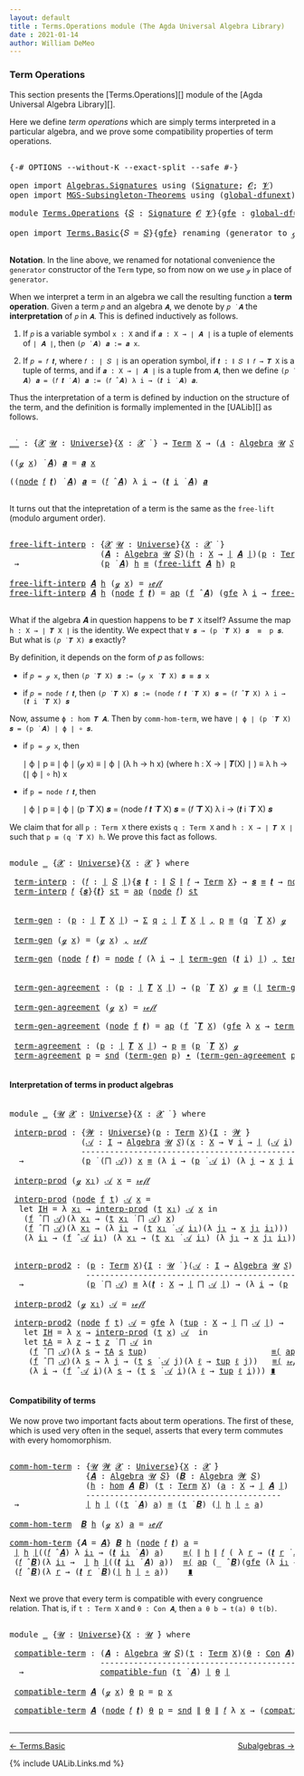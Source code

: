 ```yaml
---
layout: default
title : Terms.Operations module (The Agda Universal Algebra Library)
date : 2021-01-14
author: William DeMeo
---
```


### <a id="term-operations">Term Operations</a>

This section presents the [Terms.Operations][] module of the [Agda Universal Algebra Library][].

Here we define *term operations* which are simply terms interpreted in a particular algebra, and we prove some compatibility properties of term operations.

<pre class="Agda">

<a id="453" class="Symbol">{-#</a> <a id="457" class="Keyword">OPTIONS</a> <a id="465" class="Pragma">--without-K</a> <a id="477" class="Pragma">--exact-split</a> <a id="491" class="Pragma">--safe</a> <a id="498" class="Symbol">#-}</a>

<a id="503" class="Keyword">open</a> <a id="508" class="Keyword">import</a> <a id="515" href="Algebras.Signatures.html" class="Module">Algebras.Signatures</a> <a id="535" class="Keyword">using</a> <a id="541" class="Symbol">(</a><a id="542" href="Algebras.Signatures.html#1299" class="Function">Signature</a><a id="551" class="Symbol">;</a> <a id="553" href="Prelude.Preliminaries.html#5703" class="Generalizable">𝓞</a><a id="554" class="Symbol">;</a> <a id="556" href="Universes.html#262" class="Generalizable">𝓥</a><a id="557" class="Symbol">)</a>
<a id="559" class="Keyword">open</a> <a id="564" class="Keyword">import</a> <a id="571" href="MGS-Subsingleton-Theorems.html" class="Module">MGS-Subsingleton-Theorems</a> <a id="597" class="Keyword">using</a> <a id="603" class="Symbol">(</a><a id="604" href="MGS-Subsingleton-Theorems.html#3468" class="Function">global-dfunext</a><a id="618" class="Symbol">)</a>

<a id="621" class="Keyword">module</a> <a id="628" href="Terms.Operations.html" class="Module">Terms.Operations</a> <a id="645" class="Symbol">{</a><a id="646" href="Terms.Operations.html#646" class="Bound">𝑆</a> <a id="648" class="Symbol">:</a> <a id="650" href="Algebras.Signatures.html#1299" class="Function">Signature</a> <a id="660" href="Prelude.Preliminaries.html#5703" class="Generalizable">𝓞</a> <a id="662" href="Universes.html#262" class="Generalizable">𝓥</a><a id="663" class="Symbol">}{</a><a id="665" href="Terms.Operations.html#665" class="Bound">gfe</a> <a id="669" class="Symbol">:</a> <a id="671" href="MGS-Subsingleton-Theorems.html#3468" class="Function">global-dfunext</a><a id="685" class="Symbol">}</a> <a id="687" class="Keyword">where</a>

<a id="694" class="Keyword">open</a> <a id="699" class="Keyword">import</a> <a id="706" href="Terms.Basic.html" class="Module">Terms.Basic</a><a id="717" class="Symbol">{</a><a id="718" class="Argument">𝑆</a> <a id="720" class="Symbol">=</a> <a id="722" href="Terms.Operations.html#646" class="Bound">𝑆</a><a id="723" class="Symbol">}{</a><a id="725" href="Terms.Operations.html#665" class="Bound">gfe</a><a id="728" class="Symbol">}</a> <a id="730" class="Keyword">renaming</a> <a id="739" class="Symbol">(</a>generator <a id="750" class="Symbol">to</a> ℊ<a id="754" class="Symbol">)</a> <a id="756" class="Keyword">public</a>

</pre>

**Notation**. In the line above, we renamed for notational convenience the `generator` constructor of the `Term` type, so from now on we use `ℊ` in place of `generator`.

When we interpret a term in an algebra we call the resulting function a **term operation**.  Given a term `𝑝` and an algebra `𝑨`, we denote by `𝑝 ̇ 𝑨` the **interpretation** of `𝑝` in `𝑨`.  This is defined inductively as follows.

1. If `𝑝` is a variable symbol `x : X` and if `𝒂 : X → ∣ 𝑨 ∣` is a tuple of elements of `∣ 𝑨 ∣`, then `(𝑝 ̇ 𝑨) 𝒂 := 𝒂 x`.

2. If `𝑝 = 𝑓 𝒕`, where `𝑓 : ∣ 𝑆 ∣` is an operation symbol, if `𝒕 : ∥ 𝑆 ∥ 𝑓 → 𝑻 X` is a tuple of terms, and if `𝒂 : X → ∣ 𝑨 ∣` is a tuple from `𝑨`, then we define `(𝑝 ̇ 𝑨) 𝒂 = (𝑓 𝒕 ̇ 𝑨) 𝒂 := (𝑓 ̂ 𝑨) λ i → (𝒕 i ̇ 𝑨) 𝒂`.

Thus the interpretation of a term is defined by induction on the structure of the term, and the definition is formally implemented in the [UALib][] as follows.

<pre class="Agda">

<a id="_̇_"></a><a id="1695" href="Terms.Operations.html#1695" class="Function Operator">_̇_</a> <a id="1699" class="Symbol">:</a> <a id="1701" class="Symbol">{</a><a id="1702" href="Terms.Operations.html#1702" class="Bound">𝓧</a> <a id="1704" href="Terms.Operations.html#1704" class="Bound">𝓤</a> <a id="1706" class="Symbol">:</a> <a id="1708" href="Agda.Primitive.html#423" class="Function">Universe</a><a id="1716" class="Symbol">}{</a><a id="1718" href="Terms.Operations.html#1718" class="Bound">X</a> <a id="1720" class="Symbol">:</a> <a id="1722" href="Terms.Operations.html#1702" class="Bound">𝓧</a> <a id="1724" href="Universes.html#403" class="Function Operator">̇</a> <a id="1726" class="Symbol">}</a> <a id="1728" class="Symbol">→</a> <a id="1730" href="Terms.Basic.html#2322" class="Datatype">Term</a> <a id="1735" href="Terms.Operations.html#1718" class="Bound">X</a> <a id="1737" class="Symbol">→</a> <a id="1739" class="Symbol">(</a><a id="1740" href="Terms.Operations.html#1740" class="Bound">𝑨</a> <a id="1742" class="Symbol">:</a> <a id="1744" href="Algebras.Algebras.html#694" class="Function">Algebra</a> <a id="1752" href="Terms.Operations.html#1704" class="Bound">𝓤</a> <a id="1754" href="Terms.Operations.html#646" class="Bound">𝑆</a><a id="1755" class="Symbol">)</a> <a id="1757" class="Symbol">→</a> <a id="1759" class="Symbol">(</a><a id="1760" href="Terms.Operations.html#1718" class="Bound">X</a> <a id="1762" class="Symbol">→</a> <a id="1764" href="Prelude.Preliminaries.html#13744" class="Function Operator">∣</a> <a id="1766" href="Terms.Operations.html#1740" class="Bound">𝑨</a> <a id="1768" href="Prelude.Preliminaries.html#13744" class="Function Operator">∣</a><a id="1769" class="Symbol">)</a> <a id="1771" class="Symbol">→</a> <a id="1773" href="Prelude.Preliminaries.html#13744" class="Function Operator">∣</a> <a id="1775" href="Terms.Operations.html#1740" class="Bound">𝑨</a> <a id="1777" href="Prelude.Preliminaries.html#13744" class="Function Operator">∣</a>

<a id="1780" class="Symbol">((</a><a id="1782" href="Terms.Operations.html#753" class="InductiveConstructor">ℊ</a> <a id="1784" href="Terms.Operations.html#1784" class="Bound">x</a><a id="1785" class="Symbol">)</a> <a id="1787" href="Terms.Operations.html#1695" class="Function Operator">̇</a> <a id="1789" href="Terms.Operations.html#1789" class="Bound">𝑨</a><a id="1790" class="Symbol">)</a> <a id="1792" href="Terms.Operations.html#1792" class="Bound">𝒂</a> <a id="1794" class="Symbol">=</a> <a id="1796" href="Terms.Operations.html#1792" class="Bound">𝒂</a> <a id="1798" href="Terms.Operations.html#1784" class="Bound">x</a>

<a id="1801" class="Symbol">((</a><a id="1803" href="Terms.Basic.html#2395" class="InductiveConstructor">node</a> <a id="1808" href="Terms.Operations.html#1808" class="Bound">𝑓</a> <a id="1810" href="Terms.Operations.html#1810" class="Bound">𝒕</a><a id="1811" class="Symbol">)</a> <a id="1813" href="Terms.Operations.html#1695" class="Function Operator">̇</a> <a id="1815" href="Terms.Operations.html#1815" class="Bound">𝑨</a><a id="1816" class="Symbol">)</a> <a id="1818" href="Terms.Operations.html#1818" class="Bound">𝒂</a> <a id="1820" class="Symbol">=</a> <a id="1822" class="Symbol">(</a><a id="1823" href="Terms.Operations.html#1808" class="Bound">𝑓</a> <a id="1825" href="Algebras.Algebras.html#2844" class="Function Operator">̂</a> <a id="1827" href="Terms.Operations.html#1815" class="Bound">𝑨</a><a id="1828" class="Symbol">)</a> <a id="1830" class="Symbol">λ</a> <a id="1832" href="Terms.Operations.html#1832" class="Bound">i</a> <a id="1834" class="Symbol">→</a> <a id="1836" class="Symbol">(</a><a id="1837" href="Terms.Operations.html#1810" class="Bound">𝒕</a> <a id="1839" href="Terms.Operations.html#1832" class="Bound">i</a> <a id="1841" href="Terms.Operations.html#1695" class="Function Operator">̇</a> <a id="1843" href="Terms.Operations.html#1815" class="Bound">𝑨</a><a id="1844" class="Symbol">)</a> <a id="1846" href="Terms.Operations.html#1818" class="Bound">𝒂</a>

</pre>

It turns out that the intepretation of a term is the same as the `free-lift` (modulo argument order).

<pre class="Agda">

<a id="free-lift-interp"></a><a id="1978" href="Terms.Operations.html#1978" class="Function">free-lift-interp</a> <a id="1995" class="Symbol">:</a> <a id="1997" class="Symbol">{</a><a id="1998" href="Terms.Operations.html#1998" class="Bound">𝓧</a> <a id="2000" href="Terms.Operations.html#2000" class="Bound">𝓤</a> <a id="2002" class="Symbol">:</a> <a id="2004" href="Agda.Primitive.html#423" class="Function">Universe</a><a id="2012" class="Symbol">}{</a><a id="2014" href="Terms.Operations.html#2014" class="Bound">X</a> <a id="2016" class="Symbol">:</a> <a id="2018" href="Terms.Operations.html#1998" class="Bound">𝓧</a> <a id="2020" href="Universes.html#403" class="Function Operator">̇</a> <a id="2022" class="Symbol">}</a>
                   <a id="2043" class="Symbol">(</a><a id="2044" href="Terms.Operations.html#2044" class="Bound">𝑨</a> <a id="2046" class="Symbol">:</a> <a id="2048" href="Algebras.Algebras.html#694" class="Function">Algebra</a> <a id="2056" href="Terms.Operations.html#2000" class="Bound">𝓤</a> <a id="2058" href="Terms.Operations.html#646" class="Bound">𝑆</a><a id="2059" class="Symbol">)(</a><a id="2061" href="Terms.Operations.html#2061" class="Bound">h</a> <a id="2063" class="Symbol">:</a> <a id="2065" href="Terms.Operations.html#2014" class="Bound">X</a> <a id="2067" class="Symbol">→</a> <a id="2069" href="Prelude.Preliminaries.html#13744" class="Function Operator">∣</a> <a id="2071" href="Terms.Operations.html#2044" class="Bound">𝑨</a> <a id="2073" href="Prelude.Preliminaries.html#13744" class="Function Operator">∣</a><a id="2074" class="Symbol">)(</a><a id="2076" href="Terms.Operations.html#2076" class="Bound">p</a> <a id="2078" class="Symbol">:</a> <a id="2080" href="Terms.Basic.html#2322" class="Datatype">Term</a> <a id="2085" href="Terms.Operations.html#2014" class="Bound">X</a><a id="2086" class="Symbol">)</a>
 <a id="2089" class="Symbol">→</a>                 <a id="2107" class="Symbol">(</a><a id="2108" href="Terms.Operations.html#2076" class="Bound">p</a> <a id="2110" href="Terms.Operations.html#1695" class="Function Operator">̇</a> <a id="2112" href="Terms.Operations.html#2044" class="Bound">𝑨</a><a id="2113" class="Symbol">)</a> <a id="2115" href="Terms.Operations.html#2061" class="Bound">h</a> <a id="2117" href="Prelude.Inverses.html#620" class="Datatype Operator">≡</a> <a id="2119" class="Symbol">(</a><a id="2120" href="Terms.Basic.html#4221" class="Function">free-lift</a> <a id="2130" href="Terms.Operations.html#2044" class="Bound">𝑨</a> <a id="2132" href="Terms.Operations.html#2061" class="Bound">h</a><a id="2133" class="Symbol">)</a> <a id="2135" href="Terms.Operations.html#2076" class="Bound">p</a>

<a id="2138" href="Terms.Operations.html#1978" class="Function">free-lift-interp</a> <a id="2155" href="Terms.Operations.html#2155" class="Bound">𝑨</a> <a id="2157" href="Terms.Operations.html#2157" class="Bound">h</a> <a id="2159" class="Symbol">(</a><a id="2160" href="Terms.Operations.html#753" class="InductiveConstructor">ℊ</a> <a id="2162" href="Terms.Operations.html#2162" class="Bound">x</a><a id="2163" class="Symbol">)</a> <a id="2165" class="Symbol">=</a> <a id="2167" href="Prelude.Inverses.html#634" class="InductiveConstructor">𝓇ℯ𝒻𝓁</a>
<a id="2172" href="Terms.Operations.html#1978" class="Function">free-lift-interp</a> <a id="2189" href="Terms.Operations.html#2189" class="Bound">𝑨</a> <a id="2191" href="Terms.Operations.html#2191" class="Bound">h</a> <a id="2193" class="Symbol">(</a><a id="2194" href="Terms.Basic.html#2395" class="InductiveConstructor">node</a> <a id="2199" href="Terms.Operations.html#2199" class="Bound">f</a> <a id="2201" href="Terms.Operations.html#2201" class="Bound">𝒕</a><a id="2202" class="Symbol">)</a> <a id="2204" class="Symbol">=</a> <a id="2206" href="MGS-MLTT.html#6613" class="Function">ap</a> <a id="2209" class="Symbol">(</a><a id="2210" href="Terms.Operations.html#2199" class="Bound">f</a> <a id="2212" href="Algebras.Algebras.html#2844" class="Function Operator">̂</a> <a id="2214" href="Terms.Operations.html#2189" class="Bound">𝑨</a><a id="2215" class="Symbol">)</a> <a id="2217" class="Symbol">(</a><a id="2218" href="Terms.Operations.html#665" class="Bound">gfe</a> <a id="2222" class="Symbol">λ</a> <a id="2224" href="Terms.Operations.html#2224" class="Bound">i</a> <a id="2226" class="Symbol">→</a> <a id="2228" href="Terms.Operations.html#1978" class="Function">free-lift-interp</a> <a id="2245" href="Terms.Operations.html#2189" class="Bound">𝑨</a> <a id="2247" href="Terms.Operations.html#2191" class="Bound">h</a> <a id="2249" class="Symbol">(</a><a id="2250" href="Terms.Operations.html#2201" class="Bound">𝒕</a> <a id="2252" href="Terms.Operations.html#2224" class="Bound">i</a><a id="2253" class="Symbol">))</a>

</pre>

What if the algebra 𝑨 in question happens to be `𝑻 X` itself?   Assume the map `h : X → ∣ 𝑻 X ∣` is the identity. We expect that `∀ 𝒔 → (p ̇ 𝑻 X) 𝒔  ≡  p 𝒔`. But what is `(𝑝 ̇ 𝑻 X) 𝒔` exactly?

By definition, it depends on the form of 𝑝 as follows:

* if `𝑝 = ℊ x`, then `(𝑝 ̇ 𝑻 X) 𝒔 := (ℊ x ̇ 𝑻 X) 𝒔 ≡ 𝒔 x`

* if `𝑝 = node 𝑓 𝒕`, then `(𝑝 ̇ 𝑻 X) 𝒔 := (node 𝑓 𝒕 ̇ 𝑻 X) 𝒔 = (𝑓 ̂ 𝑻 X) λ i → (𝒕 i ̇ 𝑻 X) 𝒔`

Now, assume `ϕ : hom 𝑻 𝑨`. Then by `comm-hom-term`, we have `∣ ϕ ∣ (p ̇ 𝑻 X) 𝒔 = (p ̇ 𝑨) ∣ ϕ ∣ ∘ 𝒔`.

* if `p = ℊ x`, then

   ∣ ϕ ∣ p ≡ ∣ ϕ ∣ (ℊ x)
          ≡ ∣ ϕ ∣ (λ h → h x)  (where h : X → ∣ 𝑻(X) ∣ )
          ≡ λ h → (∣ ϕ ∣ ∘ h) x

* if `p = node 𝑓 𝒕`, then

   ∣ ϕ ∣ p ≡ ∣ ϕ ∣ (p ̇ 𝑻 X) 𝒔 = (node 𝑓 𝒕 ̇ 𝑻 X) 𝒔 = (𝑓 ̂ 𝑻 X) λ i → (𝒕 i ̇ 𝑻 X) 𝒔

We claim that for all `p : Term X` there exists `q : Term X` and `h : X → ∣ 𝑻 X ∣` such that `p ≡ (q ̇ 𝑻 X) h`. We prove this fact as follows.

<pre class="Agda">

<a id="3182" class="Keyword">module</a> <a id="3189" href="Terms.Operations.html#3189" class="Module">_</a> <a id="3191" class="Symbol">{</a><a id="3192" href="Terms.Operations.html#3192" class="Bound">𝓧</a> <a id="3194" class="Symbol">:</a> <a id="3196" href="Agda.Primitive.html#423" class="Function">Universe</a><a id="3204" class="Symbol">}{</a><a id="3206" href="Terms.Operations.html#3206" class="Bound">X</a> <a id="3208" class="Symbol">:</a> <a id="3210" href="Terms.Operations.html#3192" class="Bound">𝓧</a> <a id="3212" href="Universes.html#403" class="Function Operator">̇</a><a id="3213" class="Symbol">}</a> <a id="3215" class="Keyword">where</a>

 <a id="3223" href="Terms.Operations.html#3223" class="Function">term-interp</a> <a id="3235" class="Symbol">:</a> <a id="3237" class="Symbol">(</a><a id="3238" href="Terms.Operations.html#3238" class="Bound">𝑓</a> <a id="3240" class="Symbol">:</a> <a id="3242" href="Prelude.Preliminaries.html#13744" class="Function Operator">∣</a> <a id="3244" href="Terms.Operations.html#646" class="Bound">𝑆</a> <a id="3246" href="Prelude.Preliminaries.html#13744" class="Function Operator">∣</a><a id="3247" class="Symbol">){</a><a id="3249" href="Terms.Operations.html#3249" class="Bound">𝒔</a> <a id="3251" href="Terms.Operations.html#3251" class="Bound">𝒕</a> <a id="3253" class="Symbol">:</a> <a id="3255" href="Prelude.Preliminaries.html#13822" class="Function Operator">∥</a> <a id="3257" href="Terms.Operations.html#646" class="Bound">𝑆</a> <a id="3259" href="Prelude.Preliminaries.html#13822" class="Function Operator">∥</a> <a id="3261" href="Terms.Operations.html#3238" class="Bound">𝑓</a> <a id="3263" class="Symbol">→</a> <a id="3265" href="Terms.Basic.html#2322" class="Datatype">Term</a> <a id="3270" href="Terms.Operations.html#3206" class="Bound">X</a><a id="3271" class="Symbol">}</a> <a id="3273" class="Symbol">→</a> <a id="3275" href="Terms.Operations.html#3249" class="Bound">𝒔</a> <a id="3277" href="Prelude.Inverses.html#620" class="Datatype Operator">≡</a> <a id="3279" href="Terms.Operations.html#3251" class="Bound">𝒕</a> <a id="3281" class="Symbol">→</a> <a id="3283" href="Terms.Basic.html#2395" class="InductiveConstructor">node</a> <a id="3288" href="Terms.Operations.html#3238" class="Bound">𝑓</a> <a id="3290" href="Terms.Operations.html#3249" class="Bound">𝒔</a> <a id="3292" href="Prelude.Inverses.html#620" class="Datatype Operator">≡</a> <a id="3294" class="Symbol">(</a><a id="3295" href="Terms.Operations.html#3238" class="Bound">𝑓</a> <a id="3297" href="Algebras.Algebras.html#2844" class="Function Operator">̂</a> <a id="3299" href="Terms.Basic.html#3603" class="Function">𝑻</a> <a id="3301" href="Terms.Operations.html#3206" class="Bound">X</a><a id="3302" class="Symbol">)</a> <a id="3304" href="Terms.Operations.html#3251" class="Bound">𝒕</a>
 <a id="3307" href="Terms.Operations.html#3223" class="Function">term-interp</a> <a id="3319" href="Terms.Operations.html#3319" class="Bound">𝑓</a> <a id="3321" class="Symbol">{</a><a id="3322" href="Terms.Operations.html#3322" class="Bound">𝒔</a><a id="3323" class="Symbol">}{</a><a id="3325" href="Terms.Operations.html#3325" class="Bound">𝒕</a><a id="3326" class="Symbol">}</a> <a id="3328" href="Terms.Operations.html#3328" class="Bound">st</a> <a id="3331" class="Symbol">=</a> <a id="3333" href="MGS-MLTT.html#6613" class="Function">ap</a> <a id="3336" class="Symbol">(</a><a id="3337" href="Terms.Basic.html#2395" class="InductiveConstructor">node</a> <a id="3342" href="Terms.Operations.html#3319" class="Bound">𝑓</a><a id="3343" class="Symbol">)</a> <a id="3345" href="Terms.Operations.html#3328" class="Bound">st</a>


 <a id="3351" href="Terms.Operations.html#3351" class="Function">term-gen</a> <a id="3360" class="Symbol">:</a> <a id="3362" class="Symbol">(</a><a id="3363" href="Terms.Operations.html#3363" class="Bound">p</a> <a id="3365" class="Symbol">:</a> <a id="3367" href="Prelude.Preliminaries.html#13744" class="Function Operator">∣</a> <a id="3369" href="Terms.Basic.html#3603" class="Function">𝑻</a> <a id="3371" href="Terms.Operations.html#3206" class="Bound">X</a> <a id="3373" href="Prelude.Preliminaries.html#13744" class="Function Operator">∣</a><a id="3374" class="Symbol">)</a> <a id="3376" class="Symbol">→</a> <a id="3378" href="MGS-MLTT.html#3074" class="Function">Σ</a> <a id="3380" href="Terms.Operations.html#3380" class="Bound">q</a> <a id="3382" href="MGS-MLTT.html#3074" class="Function">꞉</a> <a id="3384" href="Prelude.Preliminaries.html#13744" class="Function Operator">∣</a> <a id="3386" href="Terms.Basic.html#3603" class="Function">𝑻</a> <a id="3388" href="Terms.Operations.html#3206" class="Bound">X</a> <a id="3390" href="Prelude.Preliminaries.html#13744" class="Function Operator">∣</a> <a id="3392" href="MGS-MLTT.html#3074" class="Function">,</a> <a id="3394" href="Terms.Operations.html#3363" class="Bound">p</a> <a id="3396" href="Prelude.Inverses.html#620" class="Datatype Operator">≡</a> <a id="3398" class="Symbol">(</a><a id="3399" href="Terms.Operations.html#3380" class="Bound">q</a> <a id="3401" href="Terms.Operations.html#1695" class="Function Operator">̇</a> <a id="3403" href="Terms.Basic.html#3603" class="Function">𝑻</a> <a id="3405" href="Terms.Operations.html#3206" class="Bound">X</a><a id="3406" class="Symbol">)</a> <a id="3408" href="Terms.Operations.html#753" class="InductiveConstructor">ℊ</a>

 <a id="3412" href="Terms.Operations.html#3351" class="Function">term-gen</a> <a id="3421" class="Symbol">(</a><a id="3422" href="Terms.Operations.html#753" class="InductiveConstructor">ℊ</a> <a id="3424" href="Terms.Operations.html#3424" class="Bound">x</a><a id="3425" class="Symbol">)</a> <a id="3427" class="Symbol">=</a> <a id="3429" class="Symbol">(</a><a id="3430" href="Terms.Operations.html#753" class="InductiveConstructor">ℊ</a> <a id="3432" href="Terms.Operations.html#3424" class="Bound">x</a><a id="3433" class="Symbol">)</a> <a id="3435" href="Prelude.Equality.html#463" class="InductiveConstructor Operator">,</a> <a id="3437" href="Prelude.Inverses.html#634" class="InductiveConstructor">𝓇ℯ𝒻𝓁</a>

 <a id="3444" href="Terms.Operations.html#3351" class="Function">term-gen</a> <a id="3453" class="Symbol">(</a><a id="3454" href="Terms.Basic.html#2395" class="InductiveConstructor">node</a> <a id="3459" href="Terms.Operations.html#3459" class="Bound">𝑓</a> <a id="3461" href="Terms.Operations.html#3461" class="Bound">𝒕</a><a id="3462" class="Symbol">)</a> <a id="3464" class="Symbol">=</a> <a id="3466" href="Terms.Basic.html#2395" class="InductiveConstructor">node</a> <a id="3471" href="Terms.Operations.html#3459" class="Bound">𝑓</a> <a id="3473" class="Symbol">(λ</a> <a id="3476" href="Terms.Operations.html#3476" class="Bound">i</a> <a id="3478" class="Symbol">→</a> <a id="3480" href="Prelude.Preliminaries.html#13744" class="Function Operator">∣</a> <a id="3482" href="Terms.Operations.html#3351" class="Function">term-gen</a> <a id="3491" class="Symbol">(</a><a id="3492" href="Terms.Operations.html#3461" class="Bound">𝒕</a> <a id="3494" href="Terms.Operations.html#3476" class="Bound">i</a><a id="3495" class="Symbol">)</a> <a id="3497" href="Prelude.Preliminaries.html#13744" class="Function Operator">∣</a><a id="3498" class="Symbol">)</a> <a id="3500" href="Prelude.Equality.html#463" class="InductiveConstructor Operator">,</a> <a id="3502" href="Terms.Operations.html#3223" class="Function">term-interp</a> <a id="3514" href="Terms.Operations.html#3459" class="Bound">𝑓</a> <a id="3516" class="Symbol">(</a><a id="3517" href="Terms.Operations.html#665" class="Bound">gfe</a> <a id="3521" class="Symbol">λ</a> <a id="3523" href="Terms.Operations.html#3523" class="Bound">i</a> <a id="3525" class="Symbol">→</a> <a id="3527" href="Prelude.Preliminaries.html#13822" class="Function Operator">∥</a> <a id="3529" href="Terms.Operations.html#3351" class="Function">term-gen</a> <a id="3538" class="Symbol">(</a><a id="3539" href="Terms.Operations.html#3461" class="Bound">𝒕</a> <a id="3541" href="Terms.Operations.html#3523" class="Bound">i</a><a id="3542" class="Symbol">)</a> <a id="3544" href="Prelude.Preliminaries.html#13822" class="Function Operator">∥</a><a id="3545" class="Symbol">)</a>


 <a id="3550" href="Terms.Operations.html#3550" class="Function">term-gen-agreement</a> <a id="3569" class="Symbol">:</a> <a id="3571" class="Symbol">(</a><a id="3572" href="Terms.Operations.html#3572" class="Bound">p</a> <a id="3574" class="Symbol">:</a> <a id="3576" href="Prelude.Preliminaries.html#13744" class="Function Operator">∣</a> <a id="3578" href="Terms.Basic.html#3603" class="Function">𝑻</a> <a id="3580" href="Terms.Operations.html#3206" class="Bound">X</a> <a id="3582" href="Prelude.Preliminaries.html#13744" class="Function Operator">∣</a><a id="3583" class="Symbol">)</a> <a id="3585" class="Symbol">→</a> <a id="3587" class="Symbol">(</a><a id="3588" href="Terms.Operations.html#3572" class="Bound">p</a> <a id="3590" href="Terms.Operations.html#1695" class="Function Operator">̇</a> <a id="3592" href="Terms.Basic.html#3603" class="Function">𝑻</a> <a id="3594" href="Terms.Operations.html#3206" class="Bound">X</a><a id="3595" class="Symbol">)</a> <a id="3597" href="Terms.Operations.html#753" class="InductiveConstructor">ℊ</a> <a id="3599" href="Prelude.Inverses.html#620" class="Datatype Operator">≡</a> <a id="3601" class="Symbol">(</a><a id="3602" href="Prelude.Preliminaries.html#13744" class="Function Operator">∣</a> <a id="3604" href="Terms.Operations.html#3351" class="Function">term-gen</a> <a id="3613" href="Terms.Operations.html#3572" class="Bound">p</a> <a id="3615" href="Prelude.Preliminaries.html#13744" class="Function Operator">∣</a> <a id="3617" href="Terms.Operations.html#1695" class="Function Operator">̇</a> <a id="3619" href="Terms.Basic.html#3603" class="Function">𝑻</a> <a id="3621" href="Terms.Operations.html#3206" class="Bound">X</a><a id="3622" class="Symbol">)</a> <a id="3624" href="Terms.Operations.html#753" class="InductiveConstructor">ℊ</a>

 <a id="3628" href="Terms.Operations.html#3550" class="Function">term-gen-agreement</a> <a id="3647" class="Symbol">(</a><a id="3648" href="Terms.Operations.html#753" class="InductiveConstructor">ℊ</a> <a id="3650" href="Terms.Operations.html#3650" class="Bound">x</a><a id="3651" class="Symbol">)</a> <a id="3653" class="Symbol">=</a> <a id="3655" href="Prelude.Inverses.html#634" class="InductiveConstructor">𝓇ℯ𝒻𝓁</a>

 <a id="3662" href="Terms.Operations.html#3550" class="Function">term-gen-agreement</a> <a id="3681" class="Symbol">(</a><a id="3682" href="Terms.Basic.html#2395" class="InductiveConstructor">node</a> <a id="3687" href="Terms.Operations.html#3687" class="Bound">f</a> <a id="3689" href="Terms.Operations.html#3689" class="Bound">𝒕</a><a id="3690" class="Symbol">)</a> <a id="3692" class="Symbol">=</a> <a id="3694" href="MGS-MLTT.html#6613" class="Function">ap</a> <a id="3697" class="Symbol">(</a><a id="3698" href="Terms.Operations.html#3687" class="Bound">f</a> <a id="3700" href="Algebras.Algebras.html#2844" class="Function Operator">̂</a> <a id="3702" href="Terms.Basic.html#3603" class="Function">𝑻</a> <a id="3704" href="Terms.Operations.html#3206" class="Bound">X</a><a id="3705" class="Symbol">)</a> <a id="3707" class="Symbol">(</a><a id="3708" href="Terms.Operations.html#665" class="Bound">gfe</a> <a id="3712" class="Symbol">λ</a> <a id="3714" href="Terms.Operations.html#3714" class="Bound">x</a> <a id="3716" class="Symbol">→</a> <a id="3718" href="Terms.Operations.html#3550" class="Function">term-gen-agreement</a> <a id="3737" class="Symbol">(</a><a id="3738" href="Terms.Operations.html#3689" class="Bound">𝒕</a> <a id="3740" href="Terms.Operations.html#3714" class="Bound">x</a><a id="3741" class="Symbol">))</a>

 <a id="3746" href="Terms.Operations.html#3746" class="Function">term-agreement</a> <a id="3761" class="Symbol">:</a> <a id="3763" class="Symbol">(</a><a id="3764" href="Terms.Operations.html#3764" class="Bound">p</a> <a id="3766" class="Symbol">:</a> <a id="3768" href="Prelude.Preliminaries.html#13744" class="Function Operator">∣</a> <a id="3770" href="Terms.Basic.html#3603" class="Function">𝑻</a> <a id="3772" href="Terms.Operations.html#3206" class="Bound">X</a> <a id="3774" href="Prelude.Preliminaries.html#13744" class="Function Operator">∣</a><a id="3775" class="Symbol">)</a> <a id="3777" class="Symbol">→</a> <a id="3779" href="Terms.Operations.html#3764" class="Bound">p</a> <a id="3781" href="Prelude.Inverses.html#620" class="Datatype Operator">≡</a> <a id="3783" class="Symbol">(</a><a id="3784" href="Terms.Operations.html#3764" class="Bound">p</a> <a id="3786" href="Terms.Operations.html#1695" class="Function Operator">̇</a> <a id="3788" href="Terms.Basic.html#3603" class="Function">𝑻</a> <a id="3790" href="Terms.Operations.html#3206" class="Bound">X</a><a id="3791" class="Symbol">)</a> <a id="3793" href="Terms.Operations.html#753" class="InductiveConstructor">ℊ</a>
 <a id="3796" href="Terms.Operations.html#3746" class="Function">term-agreement</a> <a id="3811" href="Terms.Operations.html#3811" class="Bound">p</a> <a id="3813" class="Symbol">=</a> <a id="3815" href="Prelude.Preliminaries.html#13826" class="Function">snd</a> <a id="3819" class="Symbol">(</a><a id="3820" href="Terms.Operations.html#3351" class="Function">term-gen</a> <a id="3829" href="Terms.Operations.html#3811" class="Bound">p</a><a id="3830" class="Symbol">)</a> <a id="3832" href="MGS-MLTT.html#5910" class="Function Operator">∙</a> <a id="3834" class="Symbol">(</a><a id="3835" href="Terms.Operations.html#3550" class="Function">term-gen-agreement</a> <a id="3854" href="Terms.Operations.html#3811" class="Bound">p</a><a id="3855" class="Symbol">)</a><a id="3856" href="MGS-MLTT.html#6125" class="Function Operator">⁻¹</a>

</pre>



#### <a id="interpretation-of-terms-in-product-algebras">Interpretation of terms in product algebras</a>

<pre class="Agda">

<a id="3994" class="Keyword">module</a> <a id="4001" href="Terms.Operations.html#4001" class="Module">_</a> <a id="4003" class="Symbol">{</a><a id="4004" href="Terms.Operations.html#4004" class="Bound">𝓤</a> <a id="4006" href="Terms.Operations.html#4006" class="Bound">𝓧</a> <a id="4008" class="Symbol">:</a> <a id="4010" href="Agda.Primitive.html#423" class="Function">Universe</a><a id="4018" class="Symbol">}{</a><a id="4020" href="Terms.Operations.html#4020" class="Bound">X</a> <a id="4022" class="Symbol">:</a> <a id="4024" href="Terms.Operations.html#4006" class="Bound">𝓧</a> <a id="4026" href="Universes.html#403" class="Function Operator">̇</a> <a id="4028" class="Symbol">}</a> <a id="4030" class="Keyword">where</a>

 <a id="4038" href="Terms.Operations.html#4038" class="Function">interp-prod</a> <a id="4050" class="Symbol">:</a> <a id="4052" class="Symbol">{</a><a id="4053" href="Terms.Operations.html#4053" class="Bound">𝓦</a> <a id="4055" class="Symbol">:</a> <a id="4057" href="Agda.Primitive.html#423" class="Function">Universe</a><a id="4065" class="Symbol">}(</a><a id="4067" href="Terms.Operations.html#4067" class="Bound">p</a> <a id="4069" class="Symbol">:</a> <a id="4071" href="Terms.Basic.html#2322" class="Datatype">Term</a> <a id="4076" href="Terms.Operations.html#4020" class="Bound">X</a><a id="4077" class="Symbol">){</a><a id="4079" href="Terms.Operations.html#4079" class="Bound">I</a> <a id="4081" class="Symbol">:</a> <a id="4083" href="Terms.Operations.html#4053" class="Bound">𝓦</a> <a id="4085" href="Universes.html#403" class="Function Operator">̇</a><a id="4086" class="Symbol">}</a>
               <a id="4103" class="Symbol">(</a><a id="4104" href="Terms.Operations.html#4104" class="Bound">𝒜</a> <a id="4106" class="Symbol">:</a> <a id="4108" href="Terms.Operations.html#4079" class="Bound">I</a> <a id="4110" class="Symbol">→</a> <a id="4112" href="Algebras.Algebras.html#694" class="Function">Algebra</a> <a id="4120" href="Terms.Operations.html#4004" class="Bound">𝓤</a> <a id="4122" href="Terms.Operations.html#646" class="Bound">𝑆</a><a id="4123" class="Symbol">)(</a><a id="4125" href="Terms.Operations.html#4125" class="Bound">x</a> <a id="4127" class="Symbol">:</a> <a id="4129" href="Terms.Operations.html#4020" class="Bound">X</a> <a id="4131" class="Symbol">→</a> <a id="4133" class="Symbol">∀</a> <a id="4135" href="Terms.Operations.html#4135" class="Bound">i</a> <a id="4137" class="Symbol">→</a> <a id="4139" href="Prelude.Preliminaries.html#13744" class="Function Operator">∣</a> <a id="4141" class="Symbol">(</a><a id="4142" href="Terms.Operations.html#4104" class="Bound">𝒜</a> <a id="4144" href="Terms.Operations.html#4135" class="Bound">i</a><a id="4145" class="Symbol">)</a> <a id="4147" href="Prelude.Preliminaries.html#13744" class="Function Operator">∣</a><a id="4148" class="Symbol">)</a>
               <a id="4165" class="Comment">------------------------------------------------</a>
  <a id="4216" class="Symbol">→</a>            <a id="4229" class="Symbol">(</a><a id="4230" href="Terms.Operations.html#4067" class="Bound">p</a> <a id="4232" href="Terms.Operations.html#1695" class="Function Operator">̇</a> <a id="4234" class="Symbol">(</a><a id="4235" href="Algebras.Products.html#908" class="Function">⨅</a> <a id="4237" href="Terms.Operations.html#4104" class="Bound">𝒜</a><a id="4238" class="Symbol">))</a> <a id="4241" href="Terms.Operations.html#4125" class="Bound">x</a> <a id="4243" href="Prelude.Inverses.html#620" class="Datatype Operator">≡</a> <a id="4245" class="Symbol">(λ</a> <a id="4248" href="Terms.Operations.html#4248" class="Bound">i</a> <a id="4250" class="Symbol">→</a> <a id="4252" class="Symbol">(</a><a id="4253" href="Terms.Operations.html#4067" class="Bound">p</a> <a id="4255" href="Terms.Operations.html#1695" class="Function Operator">̇</a> <a id="4257" href="Terms.Operations.html#4104" class="Bound">𝒜</a> <a id="4259" href="Terms.Operations.html#4248" class="Bound">i</a><a id="4260" class="Symbol">)</a> <a id="4262" class="Symbol">(λ</a> <a id="4265" href="Terms.Operations.html#4265" class="Bound">j</a> <a id="4267" class="Symbol">→</a> <a id="4269" href="Terms.Operations.html#4125" class="Bound">x</a> <a id="4271" href="Terms.Operations.html#4265" class="Bound">j</a> <a id="4273" href="Terms.Operations.html#4248" class="Bound">i</a><a id="4274" class="Symbol">))</a>

 <a id="4279" href="Terms.Operations.html#4038" class="Function">interp-prod</a> <a id="4291" class="Symbol">(</a><a id="4292" href="Terms.Operations.html#753" class="InductiveConstructor">ℊ</a> <a id="4294" href="Terms.Operations.html#4294" class="Bound">x₁</a><a id="4296" class="Symbol">)</a> <a id="4298" href="Terms.Operations.html#4298" class="Bound">𝒜</a> <a id="4300" href="Terms.Operations.html#4300" class="Bound">x</a> <a id="4302" class="Symbol">=</a> <a id="4304" href="Prelude.Inverses.html#634" class="InductiveConstructor">𝓇ℯ𝒻𝓁</a>

 <a id="4311" href="Terms.Operations.html#4038" class="Function">interp-prod</a> <a id="4323" class="Symbol">(</a><a id="4324" href="Terms.Basic.html#2395" class="InductiveConstructor">node</a> <a id="4329" href="Terms.Operations.html#4329" class="Bound">f</a> <a id="4331" href="Terms.Operations.html#4331" class="Bound">t</a><a id="4332" class="Symbol">)</a> <a id="4334" href="Terms.Operations.html#4334" class="Bound">𝒜</a> <a id="4336" href="Terms.Operations.html#4336" class="Bound">x</a> <a id="4338" class="Symbol">=</a>
  <a id="4342" class="Keyword">let</a> <a id="4346" href="Terms.Operations.html#4346" class="Bound">IH</a> <a id="4349" class="Symbol">=</a> <a id="4351" class="Symbol">λ</a> <a id="4353" href="Terms.Operations.html#4353" class="Bound">x₁</a> <a id="4356" class="Symbol">→</a> <a id="4358" href="Terms.Operations.html#4038" class="Function">interp-prod</a> <a id="4370" class="Symbol">(</a><a id="4371" href="Terms.Operations.html#4331" class="Bound">t</a> <a id="4373" href="Terms.Operations.html#4353" class="Bound">x₁</a><a id="4375" class="Symbol">)</a> <a id="4377" href="Terms.Operations.html#4334" class="Bound">𝒜</a> <a id="4379" href="Terms.Operations.html#4336" class="Bound">x</a> <a id="4381" class="Keyword">in</a>
   <a id="4387" class="Symbol">(</a><a id="4388" href="Terms.Operations.html#4329" class="Bound">f</a> <a id="4390" href="Algebras.Algebras.html#2844" class="Function Operator">̂</a> <a id="4392" href="Algebras.Products.html#908" class="Function">⨅</a> <a id="4394" href="Terms.Operations.html#4334" class="Bound">𝒜</a><a id="4395" class="Symbol">)(λ</a> <a id="4399" href="Terms.Operations.html#4399" class="Bound">x₁</a> <a id="4402" class="Symbol">→</a> <a id="4404" class="Symbol">(</a><a id="4405" href="Terms.Operations.html#4331" class="Bound">t</a> <a id="4407" href="Terms.Operations.html#4399" class="Bound">x₁</a> <a id="4410" href="Terms.Operations.html#1695" class="Function Operator">̇</a> <a id="4412" href="Algebras.Products.html#908" class="Function">⨅</a> <a id="4414" href="Terms.Operations.html#4334" class="Bound">𝒜</a><a id="4415" class="Symbol">)</a> <a id="4417" href="Terms.Operations.html#4336" class="Bound">x</a><a id="4418" class="Symbol">)</a>                             <a id="4448" href="MGS-MLTT.html#5997" class="Function Operator">≡⟨</a> <a id="4451" href="MGS-MLTT.html#6613" class="Function">ap</a> <a id="4454" class="Symbol">(</a><a id="4455" href="Terms.Operations.html#4329" class="Bound">f</a> <a id="4457" href="Algebras.Algebras.html#2844" class="Function Operator">̂</a> <a id="4459" href="Algebras.Products.html#908" class="Function">⨅</a> <a id="4461" href="Terms.Operations.html#4334" class="Bound">𝒜</a><a id="4462" class="Symbol">)(</a><a id="4464" href="Terms.Operations.html#665" class="Bound">gfe</a> <a id="4468" href="Terms.Operations.html#4346" class="Bound">IH</a><a id="4470" class="Symbol">)</a> <a id="4472" href="MGS-MLTT.html#5997" class="Function Operator">⟩</a>
   <a id="4477" class="Symbol">(</a><a id="4478" href="Terms.Operations.html#4329" class="Bound">f</a> <a id="4480" href="Algebras.Algebras.html#2844" class="Function Operator">̂</a> <a id="4482" href="Algebras.Products.html#908" class="Function">⨅</a> <a id="4484" href="Terms.Operations.html#4334" class="Bound">𝒜</a><a id="4485" class="Symbol">)(λ</a> <a id="4489" href="Terms.Operations.html#4489" class="Bound">x₁</a> <a id="4492" class="Symbol">→</a> <a id="4494" class="Symbol">(λ</a> <a id="4497" href="Terms.Operations.html#4497" class="Bound">i₁</a> <a id="4500" class="Symbol">→</a> <a id="4502" class="Symbol">(</a><a id="4503" href="Terms.Operations.html#4331" class="Bound">t</a> <a id="4505" href="Terms.Operations.html#4489" class="Bound">x₁</a> <a id="4508" href="Terms.Operations.html#1695" class="Function Operator">̇</a> <a id="4510" href="Terms.Operations.html#4334" class="Bound">𝒜</a> <a id="4512" href="Terms.Operations.html#4497" class="Bound">i₁</a><a id="4514" class="Symbol">)(λ</a> <a id="4518" href="Terms.Operations.html#4518" class="Bound">j₁</a> <a id="4521" class="Symbol">→</a> <a id="4523" href="Terms.Operations.html#4336" class="Bound">x</a> <a id="4525" href="Terms.Operations.html#4518" class="Bound">j₁</a> <a id="4528" href="Terms.Operations.html#4497" class="Bound">i₁</a><a id="4530" class="Symbol">)))</a>     <a id="4538" href="MGS-MLTT.html#5997" class="Function Operator">≡⟨</a> <a id="4541" href="Prelude.Inverses.html#634" class="InductiveConstructor">𝓇ℯ𝒻𝓁</a> <a id="4546" href="MGS-MLTT.html#5997" class="Function Operator">⟩</a>
   <a id="4551" class="Symbol">(λ</a> <a id="4554" href="Terms.Operations.html#4554" class="Bound">i₁</a> <a id="4557" class="Symbol">→</a> <a id="4559" class="Symbol">(</a><a id="4560" href="Terms.Operations.html#4329" class="Bound">f</a> <a id="4562" href="Algebras.Algebras.html#2844" class="Function Operator">̂</a> <a id="4564" href="Terms.Operations.html#4334" class="Bound">𝒜</a> <a id="4566" href="Terms.Operations.html#4554" class="Bound">i₁</a><a id="4568" class="Symbol">)</a> <a id="4570" class="Symbol">(λ</a> <a id="4573" href="Terms.Operations.html#4573" class="Bound">x₁</a> <a id="4576" class="Symbol">→</a> <a id="4578" class="Symbol">(</a><a id="4579" href="Terms.Operations.html#4331" class="Bound">t</a> <a id="4581" href="Terms.Operations.html#4573" class="Bound">x₁</a> <a id="4584" href="Terms.Operations.html#1695" class="Function Operator">̇</a> <a id="4586" href="Terms.Operations.html#4334" class="Bound">𝒜</a> <a id="4588" href="Terms.Operations.html#4554" class="Bound">i₁</a><a id="4590" class="Symbol">)</a> <a id="4592" class="Symbol">(λ</a> <a id="4595" href="Terms.Operations.html#4595" class="Bound">j₁</a> <a id="4598" class="Symbol">→</a> <a id="4600" href="Terms.Operations.html#4336" class="Bound">x</a> <a id="4602" href="Terms.Operations.html#4595" class="Bound">j₁</a> <a id="4605" href="Terms.Operations.html#4554" class="Bound">i₁</a><a id="4607" class="Symbol">)))</a>  <a id="4612" href="MGS-MLTT.html#6079" class="Function Operator">∎</a>


 <a id="4617" href="Terms.Operations.html#4617" class="Function">interp-prod2</a> <a id="4630" class="Symbol">:</a> <a id="4632" class="Symbol">(</a><a id="4633" href="Terms.Operations.html#4633" class="Bound">p</a> <a id="4635" class="Symbol">:</a> <a id="4637" href="Terms.Basic.html#2322" class="Datatype">Term</a> <a id="4642" href="Terms.Operations.html#4020" class="Bound">X</a><a id="4643" class="Symbol">){</a><a id="4645" href="Terms.Operations.html#4645" class="Bound">I</a> <a id="4647" class="Symbol">:</a> <a id="4649" href="Terms.Operations.html#4004" class="Bound">𝓤</a> <a id="4651" href="Universes.html#403" class="Function Operator">̇</a> <a id="4653" class="Symbol">}(</a><a id="4655" href="Terms.Operations.html#4655" class="Bound">𝒜</a> <a id="4657" class="Symbol">:</a> <a id="4659" href="Terms.Operations.html#4645" class="Bound">I</a> <a id="4661" class="Symbol">→</a> <a id="4663" href="Algebras.Algebras.html#694" class="Function">Algebra</a> <a id="4671" href="Terms.Operations.html#4004" class="Bound">𝓤</a> <a id="4673" href="Terms.Operations.html#646" class="Bound">𝑆</a><a id="4674" class="Symbol">)</a>
                <a id="4692" class="Comment">--------------------------------------------------------------</a>
  <a id="4757" class="Symbol">→</a>             <a id="4771" class="Symbol">(</a><a id="4772" href="Terms.Operations.html#4633" class="Bound">p</a> <a id="4774" href="Terms.Operations.html#1695" class="Function Operator">̇</a> <a id="4776" href="Algebras.Products.html#908" class="Function">⨅</a> <a id="4778" href="Terms.Operations.html#4655" class="Bound">𝒜</a><a id="4779" class="Symbol">)</a> <a id="4781" href="Prelude.Inverses.html#620" class="Datatype Operator">≡</a> <a id="4783" class="Symbol">λ(</a><a id="4785" href="Terms.Operations.html#4785" class="Bound">𝒕</a> <a id="4787" class="Symbol">:</a> <a id="4789" href="Terms.Operations.html#4020" class="Bound">X</a> <a id="4791" class="Symbol">→</a> <a id="4793" href="Prelude.Preliminaries.html#13744" class="Function Operator">∣</a> <a id="4795" href="Algebras.Products.html#908" class="Function">⨅</a> <a id="4797" href="Terms.Operations.html#4655" class="Bound">𝒜</a> <a id="4799" href="Prelude.Preliminaries.html#13744" class="Function Operator">∣</a><a id="4800" class="Symbol">)</a> <a id="4802" class="Symbol">→</a> <a id="4804" class="Symbol">(λ</a> <a id="4807" href="Terms.Operations.html#4807" class="Bound">i</a> <a id="4809" class="Symbol">→</a> <a id="4811" class="Symbol">(</a><a id="4812" href="Terms.Operations.html#4633" class="Bound">p</a> <a id="4814" href="Terms.Operations.html#1695" class="Function Operator">̇</a> <a id="4816" href="Terms.Operations.html#4655" class="Bound">𝒜</a> <a id="4818" href="Terms.Operations.html#4807" class="Bound">i</a><a id="4819" class="Symbol">)(λ</a> <a id="4823" href="Terms.Operations.html#4823" class="Bound">x</a> <a id="4825" class="Symbol">→</a> <a id="4827" href="Terms.Operations.html#4785" class="Bound">𝒕</a> <a id="4829" href="Terms.Operations.html#4823" class="Bound">x</a> <a id="4831" href="Terms.Operations.html#4807" class="Bound">i</a><a id="4832" class="Symbol">))</a>

 <a id="4837" href="Terms.Operations.html#4617" class="Function">interp-prod2</a> <a id="4850" class="Symbol">(</a><a id="4851" href="Terms.Operations.html#753" class="InductiveConstructor">ℊ</a> <a id="4853" href="Terms.Operations.html#4853" class="Bound">x₁</a><a id="4855" class="Symbol">)</a> <a id="4857" href="Terms.Operations.html#4857" class="Bound">𝒜</a> <a id="4859" class="Symbol">=</a> <a id="4861" href="Prelude.Inverses.html#634" class="InductiveConstructor">𝓇ℯ𝒻𝓁</a>

 <a id="4868" href="Terms.Operations.html#4617" class="Function">interp-prod2</a> <a id="4881" class="Symbol">(</a><a id="4882" href="Terms.Basic.html#2395" class="InductiveConstructor">node</a> <a id="4887" href="Terms.Operations.html#4887" class="Bound">f</a> <a id="4889" href="Terms.Operations.html#4889" class="Bound">t</a><a id="4890" class="Symbol">)</a> <a id="4892" href="Terms.Operations.html#4892" class="Bound">𝒜</a> <a id="4894" class="Symbol">=</a> <a id="4896" href="Terms.Operations.html#665" class="Bound">gfe</a> <a id="4900" class="Symbol">λ</a> <a id="4902" class="Symbol">(</a><a id="4903" href="Terms.Operations.html#4903" class="Bound">tup</a> <a id="4907" class="Symbol">:</a> <a id="4909" href="Terms.Operations.html#4020" class="Bound">X</a> <a id="4911" class="Symbol">→</a> <a id="4913" href="Prelude.Preliminaries.html#13744" class="Function Operator">∣</a> <a id="4915" href="Algebras.Products.html#908" class="Function">⨅</a> <a id="4917" href="Terms.Operations.html#4892" class="Bound">𝒜</a> <a id="4919" href="Prelude.Preliminaries.html#13744" class="Function Operator">∣</a><a id="4920" class="Symbol">)</a> <a id="4922" class="Symbol">→</a>
   <a id="4927" class="Keyword">let</a> <a id="4931" href="Terms.Operations.html#4931" class="Bound">IH</a> <a id="4934" class="Symbol">=</a> <a id="4936" class="Symbol">λ</a> <a id="4938" href="Terms.Operations.html#4938" class="Bound">x</a> <a id="4940" class="Symbol">→</a> <a id="4942" href="Terms.Operations.html#4038" class="Function">interp-prod</a> <a id="4954" class="Symbol">(</a><a id="4955" href="Terms.Operations.html#4889" class="Bound">t</a> <a id="4957" href="Terms.Operations.html#4938" class="Bound">x</a><a id="4958" class="Symbol">)</a> <a id="4960" href="Terms.Operations.html#4892" class="Bound">𝒜</a>  <a id="4963" class="Keyword">in</a>
   <a id="4969" class="Keyword">let</a> <a id="4973" href="Terms.Operations.html#4973" class="Bound">tA</a> <a id="4976" class="Symbol">=</a> <a id="4978" class="Symbol">λ</a> <a id="4980" href="Terms.Operations.html#4980" class="Bound">z</a> <a id="4982" class="Symbol">→</a> <a id="4984" href="Terms.Operations.html#4889" class="Bound">t</a> <a id="4986" href="Terms.Operations.html#4980" class="Bound">z</a> <a id="4988" href="Terms.Operations.html#1695" class="Function Operator">̇</a> <a id="4990" href="Algebras.Products.html#908" class="Function">⨅</a> <a id="4992" href="Terms.Operations.html#4892" class="Bound">𝒜</a> <a id="4994" class="Keyword">in</a>
    <a id="5001" class="Symbol">(</a><a id="5002" href="Terms.Operations.html#4887" class="Bound">f</a> <a id="5004" href="Algebras.Algebras.html#2844" class="Function Operator">̂</a> <a id="5006" href="Algebras.Products.html#908" class="Function">⨅</a> <a id="5008" href="Terms.Operations.html#4892" class="Bound">𝒜</a><a id="5009" class="Symbol">)(λ</a> <a id="5013" href="Terms.Operations.html#5013" class="Bound">s</a> <a id="5015" class="Symbol">→</a> <a id="5017" href="Terms.Operations.html#4973" class="Bound">tA</a> <a id="5020" href="Terms.Operations.html#5013" class="Bound">s</a> <a id="5022" href="Terms.Operations.html#4903" class="Bound">tup</a><a id="5025" class="Symbol">)</a>                          <a id="5052" href="MGS-MLTT.html#5997" class="Function Operator">≡⟨</a> <a id="5055" href="MGS-MLTT.html#6613" class="Function">ap</a> <a id="5058" class="Symbol">(</a><a id="5059" href="Terms.Operations.html#4887" class="Bound">f</a> <a id="5061" href="Algebras.Algebras.html#2844" class="Function Operator">̂</a> <a id="5063" href="Algebras.Products.html#908" class="Function">⨅</a> <a id="5065" href="Terms.Operations.html#4892" class="Bound">𝒜</a><a id="5066" class="Symbol">)(</a><a id="5068" href="Terms.Operations.html#665" class="Bound">gfe</a> <a id="5072" class="Symbol">λ</a> <a id="5074" href="Terms.Operations.html#5074" class="Bound">x</a> <a id="5076" class="Symbol">→</a> <a id="5078" href="Terms.Operations.html#4931" class="Bound">IH</a> <a id="5081" href="Terms.Operations.html#5074" class="Bound">x</a> <a id="5083" href="Terms.Operations.html#4903" class="Bound">tup</a><a id="5086" class="Symbol">)</a> <a id="5088" href="MGS-MLTT.html#5997" class="Function Operator">⟩</a>
    <a id="5094" class="Symbol">(</a><a id="5095" href="Terms.Operations.html#4887" class="Bound">f</a> <a id="5097" href="Algebras.Algebras.html#2844" class="Function Operator">̂</a> <a id="5099" href="Algebras.Products.html#908" class="Function">⨅</a> <a id="5101" href="Terms.Operations.html#4892" class="Bound">𝒜</a><a id="5102" class="Symbol">)(λ</a> <a id="5106" href="Terms.Operations.html#5106" class="Bound">s</a> <a id="5108" class="Symbol">→</a> <a id="5110" class="Symbol">λ</a> <a id="5112" href="Terms.Operations.html#5112" class="Bound">j</a> <a id="5114" class="Symbol">→</a> <a id="5116" class="Symbol">(</a><a id="5117" href="Terms.Operations.html#4889" class="Bound">t</a> <a id="5119" href="Terms.Operations.html#5106" class="Bound">s</a> <a id="5121" href="Terms.Operations.html#1695" class="Function Operator">̇</a> <a id="5123" href="Terms.Operations.html#4892" class="Bound">𝒜</a> <a id="5125" href="Terms.Operations.html#5112" class="Bound">j</a><a id="5126" class="Symbol">)(λ</a> <a id="5130" href="Terms.Operations.html#5130" class="Bound">ℓ</a> <a id="5132" class="Symbol">→</a> <a id="5134" href="Terms.Operations.html#4903" class="Bound">tup</a> <a id="5138" href="Terms.Operations.html#5130" class="Bound">ℓ</a> <a id="5140" href="Terms.Operations.html#5112" class="Bound">j</a><a id="5141" class="Symbol">))</a>   <a id="5146" href="MGS-MLTT.html#5997" class="Function Operator">≡⟨</a> <a id="5149" href="Prelude.Inverses.html#634" class="InductiveConstructor">𝓇ℯ𝒻𝓁</a> <a id="5154" href="MGS-MLTT.html#5997" class="Function Operator">⟩</a>
    <a id="5160" class="Symbol">(λ</a> <a id="5163" href="Terms.Operations.html#5163" class="Bound">i</a> <a id="5165" class="Symbol">→</a> <a id="5167" class="Symbol">(</a><a id="5168" href="Terms.Operations.html#4887" class="Bound">f</a> <a id="5170" href="Algebras.Algebras.html#2844" class="Function Operator">̂</a> <a id="5172" href="Terms.Operations.html#4892" class="Bound">𝒜</a> <a id="5174" href="Terms.Operations.html#5163" class="Bound">i</a><a id="5175" class="Symbol">)(λ</a> <a id="5179" href="Terms.Operations.html#5179" class="Bound">s</a> <a id="5181" class="Symbol">→</a> <a id="5183" class="Symbol">(</a><a id="5184" href="Terms.Operations.html#4889" class="Bound">t</a> <a id="5186" href="Terms.Operations.html#5179" class="Bound">s</a> <a id="5188" href="Terms.Operations.html#1695" class="Function Operator">̇</a> <a id="5190" href="Terms.Operations.html#4892" class="Bound">𝒜</a> <a id="5192" href="Terms.Operations.html#5163" class="Bound">i</a><a id="5193" class="Symbol">)(λ</a> <a id="5197" href="Terms.Operations.html#5197" class="Bound">ℓ</a> <a id="5199" class="Symbol">→</a> <a id="5201" href="Terms.Operations.html#4903" class="Bound">tup</a> <a id="5205" href="Terms.Operations.html#5197" class="Bound">ℓ</a> <a id="5207" href="Terms.Operations.html#5163" class="Bound">i</a><a id="5208" class="Symbol">)))</a> <a id="5212" href="MGS-MLTT.html#6079" class="Function Operator">∎</a>

</pre>




#### <a id="compatibility-of-terms">Compatibility of terms</a>

We now prove two important facts about term operations.  The first of these, which is used very often in the sequel, asserts that every term commutes with every homomorphism.

<pre class="Agda">

<a id="comm-hom-term"></a><a id="5484" href="Terms.Operations.html#5484" class="Function">comm-hom-term</a> <a id="5498" class="Symbol">:</a> <a id="5500" class="Symbol">{</a><a id="5501" href="Terms.Operations.html#5501" class="Bound">𝓤</a> <a id="5503" href="Terms.Operations.html#5503" class="Bound">𝓦</a> <a id="5505" href="Terms.Operations.html#5505" class="Bound">𝓧</a> <a id="5507" class="Symbol">:</a> <a id="5509" href="Agda.Primitive.html#423" class="Function">Universe</a><a id="5517" class="Symbol">}{</a><a id="5519" href="Terms.Operations.html#5519" class="Bound">X</a> <a id="5521" class="Symbol">:</a> <a id="5523" href="Terms.Operations.html#5505" class="Bound">𝓧</a> <a id="5525" href="Universes.html#403" class="Function Operator">̇</a><a id="5526" class="Symbol">}</a>
                <a id="5544" class="Symbol">{</a><a id="5545" href="Terms.Operations.html#5545" class="Bound">𝑨</a> <a id="5547" class="Symbol">:</a> <a id="5549" href="Algebras.Algebras.html#694" class="Function">Algebra</a> <a id="5557" href="Terms.Operations.html#5501" class="Bound">𝓤</a> <a id="5559" href="Terms.Operations.html#646" class="Bound">𝑆</a><a id="5560" class="Symbol">}</a> <a id="5562" class="Symbol">(</a><a id="5563" href="Terms.Operations.html#5563" class="Bound">𝑩</a> <a id="5565" class="Symbol">:</a> <a id="5567" href="Algebras.Algebras.html#694" class="Function">Algebra</a> <a id="5575" href="Terms.Operations.html#5503" class="Bound">𝓦</a> <a id="5577" href="Terms.Operations.html#646" class="Bound">𝑆</a><a id="5578" class="Symbol">)</a>
                <a id="5596" class="Symbol">(</a><a id="5597" href="Terms.Operations.html#5597" class="Bound">h</a> <a id="5599" class="Symbol">:</a> <a id="5601" href="Homomorphisms.Basic.html#2268" class="Function">hom</a> <a id="5605" href="Terms.Operations.html#5545" class="Bound">𝑨</a> <a id="5607" href="Terms.Operations.html#5563" class="Bound">𝑩</a><a id="5608" class="Symbol">)</a> <a id="5610" class="Symbol">(</a><a id="5611" href="Terms.Operations.html#5611" class="Bound">t</a> <a id="5613" class="Symbol">:</a> <a id="5615" href="Terms.Basic.html#2322" class="Datatype">Term</a> <a id="5620" href="Terms.Operations.html#5519" class="Bound">X</a><a id="5621" class="Symbol">)</a> <a id="5623" class="Symbol">(</a><a id="5624" href="Terms.Operations.html#5624" class="Bound">a</a> <a id="5626" class="Symbol">:</a> <a id="5628" href="Terms.Operations.html#5519" class="Bound">X</a> <a id="5630" class="Symbol">→</a> <a id="5632" href="Prelude.Preliminaries.html#13744" class="Function Operator">∣</a> <a id="5634" href="Terms.Operations.html#5545" class="Bound">𝑨</a> <a id="5636" href="Prelude.Preliminaries.html#13744" class="Function Operator">∣</a><a id="5637" class="Symbol">)</a>
                <a id="5655" class="Comment">-----------------------------------------</a>
 <a id="5698" class="Symbol">→</a>              <a id="5713" href="Prelude.Preliminaries.html#13744" class="Function Operator">∣</a> <a id="5715" href="Terms.Operations.html#5597" class="Bound">h</a> <a id="5717" href="Prelude.Preliminaries.html#13744" class="Function Operator">∣</a> <a id="5719" class="Symbol">((</a><a id="5721" href="Terms.Operations.html#5611" class="Bound">t</a> <a id="5723" href="Terms.Operations.html#1695" class="Function Operator">̇</a> <a id="5725" href="Terms.Operations.html#5545" class="Bound">𝑨</a><a id="5726" class="Symbol">)</a> <a id="5728" href="Terms.Operations.html#5624" class="Bound">a</a><a id="5729" class="Symbol">)</a> <a id="5731" href="Prelude.Inverses.html#620" class="Datatype Operator">≡</a> <a id="5733" class="Symbol">(</a><a id="5734" href="Terms.Operations.html#5611" class="Bound">t</a> <a id="5736" href="Terms.Operations.html#1695" class="Function Operator">̇</a> <a id="5738" href="Terms.Operations.html#5563" class="Bound">𝑩</a><a id="5739" class="Symbol">)</a> <a id="5741" class="Symbol">(</a><a id="5742" href="Prelude.Preliminaries.html#13744" class="Function Operator">∣</a> <a id="5744" href="Terms.Operations.html#5597" class="Bound">h</a> <a id="5746" href="Prelude.Preliminaries.html#13744" class="Function Operator">∣</a> <a id="5748" href="MGS-MLTT.html#3813" class="Function Operator">∘</a> <a id="5750" href="Terms.Operations.html#5624" class="Bound">a</a><a id="5751" class="Symbol">)</a>

<a id="5754" href="Terms.Operations.html#5484" class="Function">comm-hom-term</a>  <a id="5769" href="Terms.Operations.html#5769" class="Bound">𝑩</a> <a id="5771" href="Terms.Operations.html#5771" class="Bound">h</a> <a id="5773" class="Symbol">(</a><a id="5774" href="Terms.Operations.html#753" class="InductiveConstructor">ℊ</a> <a id="5776" href="Terms.Operations.html#5776" class="Bound">x</a><a id="5777" class="Symbol">)</a> <a id="5779" href="Terms.Operations.html#5779" class="Bound">a</a> <a id="5781" class="Symbol">=</a> <a id="5783" href="Prelude.Inverses.html#634" class="InductiveConstructor">𝓇ℯ𝒻𝓁</a>

<a id="5789" href="Terms.Operations.html#5484" class="Function">comm-hom-term</a> <a id="5803" class="Symbol">{</a><a id="5804" class="Argument">𝑨</a> <a id="5806" class="Symbol">=</a> <a id="5808" href="Terms.Operations.html#5808" class="Bound">𝑨</a><a id="5809" class="Symbol">}</a> <a id="5811" href="Terms.Operations.html#5811" class="Bound">𝑩</a> <a id="5813" href="Terms.Operations.html#5813" class="Bound">h</a> <a id="5815" class="Symbol">(</a><a id="5816" href="Terms.Basic.html#2395" class="InductiveConstructor">node</a> <a id="5821" href="Terms.Operations.html#5821" class="Bound">𝑓</a> <a id="5823" href="Terms.Operations.html#5823" class="Bound">𝒕</a><a id="5824" class="Symbol">)</a> <a id="5826" href="Terms.Operations.html#5826" class="Bound">a</a> <a id="5828" class="Symbol">=</a>
 <a id="5831" href="Prelude.Preliminaries.html#13744" class="Function Operator">∣</a> <a id="5833" href="Terms.Operations.html#5813" class="Bound">h</a> <a id="5835" href="Prelude.Preliminaries.html#13744" class="Function Operator">∣</a><a id="5836" class="Symbol">((</a><a id="5838" href="Terms.Operations.html#5821" class="Bound">𝑓</a> <a id="5840" href="Algebras.Algebras.html#2844" class="Function Operator">̂</a> <a id="5842" href="Terms.Operations.html#5808" class="Bound">𝑨</a><a id="5843" class="Symbol">)</a> <a id="5845" class="Symbol">λ</a> <a id="5847" href="Terms.Operations.html#5847" class="Bound">i₁</a> <a id="5850" class="Symbol">→</a> <a id="5852" class="Symbol">(</a><a id="5853" href="Terms.Operations.html#5823" class="Bound">𝒕</a> <a id="5855" href="Terms.Operations.html#5847" class="Bound">i₁</a> <a id="5858" href="Terms.Operations.html#1695" class="Function Operator">̇</a> <a id="5860" href="Terms.Operations.html#5808" class="Bound">𝑨</a><a id="5861" class="Symbol">)</a> <a id="5863" href="Terms.Operations.html#5826" class="Bound">a</a><a id="5864" class="Symbol">)</a>    <a id="5869" href="MGS-MLTT.html#5997" class="Function Operator">≡⟨</a> <a id="5872" href="Prelude.Preliminaries.html#13822" class="Function Operator">∥</a> <a id="5874" href="Terms.Operations.html#5813" class="Bound">h</a> <a id="5876" href="Prelude.Preliminaries.html#13822" class="Function Operator">∥</a> <a id="5878" href="Terms.Operations.html#5821" class="Bound">𝑓</a> <a id="5880" class="Symbol">(</a> <a id="5882" class="Symbol">λ</a> <a id="5884" href="Terms.Operations.html#5884" class="Bound">r</a> <a id="5886" class="Symbol">→</a> <a id="5888" class="Symbol">(</a><a id="5889" href="Terms.Operations.html#5823" class="Bound">𝒕</a> <a id="5891" href="Terms.Operations.html#5884" class="Bound">r</a> <a id="5893" href="Terms.Operations.html#1695" class="Function Operator">̇</a> <a id="5895" href="Terms.Operations.html#5808" class="Bound">𝑨</a><a id="5896" class="Symbol">)</a> <a id="5898" href="Terms.Operations.html#5826" class="Bound">a</a> <a id="5900" class="Symbol">)</a> <a id="5902" href="MGS-MLTT.html#5997" class="Function Operator">⟩</a>
 <a id="5905" class="Symbol">(</a><a id="5906" href="Terms.Operations.html#5821" class="Bound">𝑓</a> <a id="5908" href="Algebras.Algebras.html#2844" class="Function Operator">̂</a> <a id="5910" href="Terms.Operations.html#5811" class="Bound">𝑩</a><a id="5911" class="Symbol">)(λ</a> <a id="5915" href="Terms.Operations.html#5915" class="Bound">i₁</a> <a id="5918" class="Symbol">→</a>  <a id="5921" href="Prelude.Preliminaries.html#13744" class="Function Operator">∣</a> <a id="5923" href="Terms.Operations.html#5813" class="Bound">h</a> <a id="5925" href="Prelude.Preliminaries.html#13744" class="Function Operator">∣</a><a id="5926" class="Symbol">((</a><a id="5928" href="Terms.Operations.html#5823" class="Bound">𝒕</a> <a id="5930" href="Terms.Operations.html#5915" class="Bound">i₁</a> <a id="5933" href="Terms.Operations.html#1695" class="Function Operator">̇</a> <a id="5935" href="Terms.Operations.html#5808" class="Bound">𝑨</a><a id="5936" class="Symbol">)</a> <a id="5938" href="Terms.Operations.html#5826" class="Bound">a</a><a id="5939" class="Symbol">))</a>  <a id="5943" href="MGS-MLTT.html#5997" class="Function Operator">≡⟨</a> <a id="5946" href="MGS-MLTT.html#6613" class="Function">ap</a> <a id="5949" class="Symbol">(_</a> <a id="5952" href="Algebras.Algebras.html#2844" class="Function Operator">̂</a> <a id="5954" href="Terms.Operations.html#5811" class="Bound">𝑩</a><a id="5955" class="Symbol">)(</a><a id="5957" href="Terms.Operations.html#665" class="Bound">gfe</a> <a id="5961" class="Symbol">(λ</a> <a id="5964" href="Terms.Operations.html#5964" class="Bound">i₁</a> <a id="5967" class="Symbol">→</a> <a id="5969" href="Terms.Operations.html#5484" class="Function">comm-hom-term</a> <a id="5983" href="Terms.Operations.html#5811" class="Bound">𝑩</a> <a id="5985" href="Terms.Operations.html#5813" class="Bound">h</a> <a id="5987" class="Symbol">(</a><a id="5988" href="Terms.Operations.html#5823" class="Bound">𝒕</a> <a id="5990" href="Terms.Operations.html#5964" class="Bound">i₁</a><a id="5992" class="Symbol">)</a> <a id="5994" href="Terms.Operations.html#5826" class="Bound">a</a><a id="5995" class="Symbol">))</a><a id="5997" href="MGS-MLTT.html#5997" class="Function Operator">⟩</a>
 <a id="6000" class="Symbol">(</a><a id="6001" href="Terms.Operations.html#5821" class="Bound">𝑓</a> <a id="6003" href="Algebras.Algebras.html#2844" class="Function Operator">̂</a> <a id="6005" href="Terms.Operations.html#5811" class="Bound">𝑩</a><a id="6006" class="Symbol">)(λ</a> <a id="6010" href="Terms.Operations.html#6010" class="Bound">r</a> <a id="6012" class="Symbol">→</a> <a id="6014" class="Symbol">(</a><a id="6015" href="Terms.Operations.html#5823" class="Bound">𝒕</a> <a id="6017" href="Terms.Operations.html#6010" class="Bound">r</a> <a id="6019" href="Terms.Operations.html#1695" class="Function Operator">̇</a> <a id="6021" href="Terms.Operations.html#5811" class="Bound">𝑩</a><a id="6022" class="Symbol">)(</a><a id="6024" href="Prelude.Preliminaries.html#13744" class="Function Operator">∣</a> <a id="6026" href="Terms.Operations.html#5813" class="Bound">h</a> <a id="6028" href="Prelude.Preliminaries.html#13744" class="Function Operator">∣</a> <a id="6030" href="MGS-MLTT.html#3813" class="Function Operator">∘</a> <a id="6032" href="Terms.Operations.html#5826" class="Bound">a</a><a id="6033" class="Symbol">))</a>    <a id="6039" href="MGS-MLTT.html#6079" class="Function Operator">∎</a>

</pre>

Next we prove that every term is compatible with every congruence relation. That is, if `t : Term X` and `θ : Con 𝑨`, then `a θ b → t(a) θ t(b)`.

<pre class="Agda">

<a id="6215" class="Keyword">module</a> <a id="6222" href="Terms.Operations.html#6222" class="Module">_</a> <a id="6224" class="Symbol">{</a><a id="6225" href="Terms.Operations.html#6225" class="Bound">𝓤</a> <a id="6227" class="Symbol">:</a> <a id="6229" href="Agda.Primitive.html#423" class="Function">Universe</a><a id="6237" class="Symbol">}{</a><a id="6239" href="Terms.Operations.html#6239" class="Bound">X</a> <a id="6241" class="Symbol">:</a> <a id="6243" href="Terms.Operations.html#6225" class="Bound">𝓤</a> <a id="6245" href="Universes.html#403" class="Function Operator">̇</a><a id="6246" class="Symbol">}</a> <a id="6248" class="Keyword">where</a>

 <a id="6256" href="Terms.Operations.html#6256" class="Function">compatible-term</a> <a id="6272" class="Symbol">:</a> <a id="6274" class="Symbol">(</a><a id="6275" href="Terms.Operations.html#6275" class="Bound">𝑨</a> <a id="6277" class="Symbol">:</a> <a id="6279" href="Algebras.Algebras.html#694" class="Function">Algebra</a> <a id="6287" href="Terms.Operations.html#6225" class="Bound">𝓤</a> <a id="6289" href="Terms.Operations.html#646" class="Bound">𝑆</a><a id="6290" class="Symbol">)(</a><a id="6292" href="Terms.Operations.html#6292" class="Bound">t</a> <a id="6294" class="Symbol">:</a> <a id="6296" href="Terms.Basic.html#2322" class="Datatype">Term</a> <a id="6301" href="Terms.Operations.html#6239" class="Bound">X</a><a id="6302" class="Symbol">)(</a><a id="6304" href="Terms.Operations.html#6304" class="Bound">θ</a> <a id="6306" class="Symbol">:</a> <a id="6308" href="Algebras.Congruences.html#982" class="Function">Con</a> <a id="6312" href="Terms.Operations.html#6275" class="Bound">𝑨</a><a id="6313" class="Symbol">)</a>
                   <a id="6334" class="Comment">-----------------------------------------</a>
  <a id="6378" class="Symbol">→</a>                <a id="6395" href="Relations.Quotients.html#5382" class="Function">compatible-fun</a> <a id="6410" class="Symbol">(</a><a id="6411" href="Terms.Operations.html#6292" class="Bound">t</a> <a id="6413" href="Terms.Operations.html#1695" class="Function Operator">̇</a> <a id="6415" href="Terms.Operations.html#6275" class="Bound">𝑨</a><a id="6416" class="Symbol">)</a> <a id="6418" href="Prelude.Preliminaries.html#13744" class="Function Operator">∣</a> <a id="6420" href="Terms.Operations.html#6304" class="Bound">θ</a> <a id="6422" href="Prelude.Preliminaries.html#13744" class="Function Operator">∣</a>

 <a id="6426" href="Terms.Operations.html#6256" class="Function">compatible-term</a> <a id="6442" href="Terms.Operations.html#6442" class="Bound">𝑨</a> <a id="6444" class="Symbol">(</a><a id="6445" href="Terms.Operations.html#753" class="InductiveConstructor">ℊ</a> <a id="6447" href="Terms.Operations.html#6447" class="Bound">x</a><a id="6448" class="Symbol">)</a> <a id="6450" href="Terms.Operations.html#6450" class="Bound">θ</a> <a id="6452" href="Terms.Operations.html#6452" class="Bound">p</a> <a id="6454" class="Symbol">=</a> <a id="6456" href="Terms.Operations.html#6452" class="Bound">p</a> <a id="6458" href="Terms.Operations.html#6447" class="Bound">x</a>

 <a id="6462" href="Terms.Operations.html#6256" class="Function">compatible-term</a> <a id="6478" href="Terms.Operations.html#6478" class="Bound">𝑨</a> <a id="6480" class="Symbol">(</a><a id="6481" href="Terms.Basic.html#2395" class="InductiveConstructor">node</a> <a id="6486" href="Terms.Operations.html#6486" class="Bound">𝑓</a> <a id="6488" href="Terms.Operations.html#6488" class="Bound">𝒕</a><a id="6489" class="Symbol">)</a> <a id="6491" href="Terms.Operations.html#6491" class="Bound">θ</a> <a id="6493" href="Terms.Operations.html#6493" class="Bound">p</a> <a id="6495" class="Symbol">=</a> <a id="6497" href="Prelude.Preliminaries.html#13826" class="Function">snd</a> <a id="6501" href="Prelude.Preliminaries.html#13822" class="Function Operator">∥</a> <a id="6503" href="Terms.Operations.html#6491" class="Bound">θ</a> <a id="6505" href="Prelude.Preliminaries.html#13822" class="Function Operator">∥</a> <a id="6507" href="Terms.Operations.html#6486" class="Bound">𝑓</a> <a id="6509" class="Symbol">λ</a> <a id="6511" href="Terms.Operations.html#6511" class="Bound">x</a> <a id="6513" class="Symbol">→</a> <a id="6515" class="Symbol">(</a><a id="6516" href="Terms.Operations.html#6256" class="Function">compatible-term</a> <a id="6532" href="Terms.Operations.html#6478" class="Bound">𝑨</a> <a id="6534" class="Symbol">(</a><a id="6535" href="Terms.Operations.html#6488" class="Bound">𝒕</a> <a id="6537" href="Terms.Operations.html#6511" class="Bound">x</a><a id="6538" class="Symbol">)</a> <a id="6540" href="Terms.Operations.html#6491" class="Bound">θ</a><a id="6541" class="Symbol">)</a> <a id="6543" href="Terms.Operations.html#6493" class="Bound">p</a>

</pre>

--------------------------------------

[← Terms.Basic](Terms.Basic.html)
<span style="float:right;">[Subalgebras →](Subalgebras.html)</span>

{% include UALib.Links.md %}



<!--
Here is an intensional version.

comm-hom-term-intensional : global-dfunext → {𝓤 𝓦 𝓧 : Universe}{X : 𝓧 ̇}
 →                          (𝑨 : Algebra 𝓤 𝑆)(𝑩 : Algebra 𝓦 𝑆)(h : hom 𝑨 𝑩)(t : Term X)
                            -------------------------------------------------------------
 →                          ∣ h ∣ ∘ (t ̇ 𝑨) ≡ (t ̇ 𝑩) ∘ (λ a → ∣ h ∣ ∘ a)

comm-hom-term-intensional gfe 𝑨 𝑩 h (ℊ x) = 𝓇ℯ𝒻𝓁

comm-hom-term-intensional gfe {X = X} 𝑨 𝑩 h (node f 𝒕) = γ
 where
  γ : ∣ h ∣ ∘ (λ a → (f ̂ 𝑨) (λ i → (𝒕 i ̇ 𝑨) a)) ≡ (λ a → (f ̂ 𝑩)(λ i → (𝒕 i ̇ 𝑩) a)) ∘ _∘_ ∣ h ∣
  γ = (λ a → ∣ h ∣ ((f ̂ 𝑨)(λ i → (𝒕 i ̇ 𝑨) a)))     ≡⟨ gfe (λ a → ∥ h ∥ f ( λ r → (𝒕 r ̇ 𝑨) a )) ⟩
      (λ a → (f ̂ 𝑩)(λ i → ∣ h ∣ ((𝒕 i ̇ 𝑨) a)))     ≡⟨ ap (λ - → (λ a → (f ̂ 𝑩)(- a))) ih ⟩
      (λ a → (f ̂ 𝑩)(λ i → (𝒕 i ̇ 𝑩) a)) ∘ _∘_ ∣ h ∣ ∎
   where
    IH : ∀ a i → (∣ h ∣ ∘ (𝒕 i ̇ 𝑨)) a ≡ ((𝒕 i ̇ 𝑩) ∘ _∘_ ∣ h ∣) a
    IH a i = extfun (comm-hom-term-intensional gfe 𝑨 𝑩 h (𝒕 i)) a

    ih : (λ a → (λ i → ∣ h ∣ ((𝒕 i ̇ 𝑨) a))) ≡ (λ a → (λ i → ((𝒕 i ̇ 𝑩) ∘ _∘_ ∣ h ∣) a))
    ih = gfe λ a → gfe λ i → IH a i

-->
